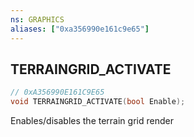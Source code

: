 ```yaml
---
ns: GRAPHICS
aliases: ["0xa356990e161c9e65"]
---
```

## TERRAINGRID_ACTIVATE

```c
// 0xA356990E161C9E65
void TERRAINGRID_ACTIVATE(bool Enable);
```

Enables/disables the terrain grid render

